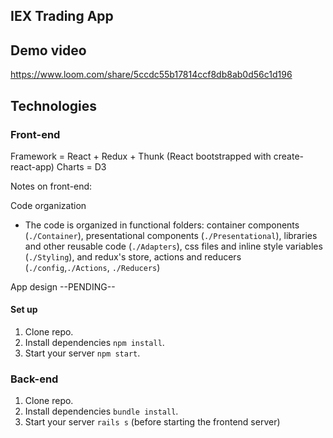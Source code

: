 ## IEX Trading App 

## Demo video
https://www.loom.com/share/5ccdc55b17814ccf8db8ab0d56c1d196

## Technologies

### Front-end
Framework = React + Redux + Thunk (React bootstrapped with create-react-app)
Charts = D3

Notes on front-end: 

Code organization
- The code is organized in functional folders: container components (`./Container`), presentational components (`./Presentational`), libraries and other reusable code (`./Adapters`), css files and inline style variables (`./Styling`), and redux's store, actions and reducers (`./config`,`./Actions`, `./Reducers`)

App design --PENDING--

#### Set up
1. Clone repo.
1. Install dependencies `npm install`.
1. Start your server `npm start`.

### Back-end 
1. Clone repo.
1. Install dependencies `bundle install`.
1. Start your server `rails s` (before starting the frontend server)
